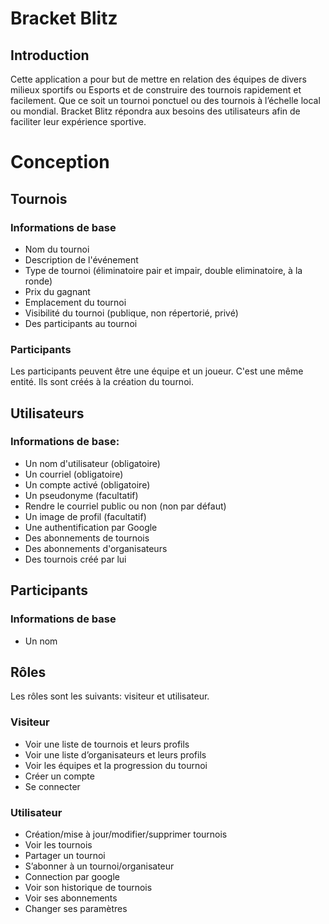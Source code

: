 # Bracket Blitz

## Introduction

Cette application a pour but de mettre en relation des équipes de divers milieux sportifs ou Esports et de construire des tournois rapidement et facilement. Que ce soit un tournoi ponctuel ou des tournois à l’échelle local ou mondial. Bracket Blitz répondra aux besoins des utilisateurs afin de faciliter leur expérience sportive.

# Conception

## Tournois

### Informations de base

- Nom du tournoi
- Description de l'événement
- Type de tournoi (éliminatoire pair et impair, double eliminatoire, à la ronde)
- Prix du gagnant
- Emplacement du tournoi
- Visibilité du tournoi (publique, non répertorié, privé)
- Des participants au tournoi 

### Participants

Les participants peuvent être une équipe et un joueur. C'est une même entité. Ils sont créés à la création du tournoi.

## Utilisateurs

### Informations de base:

- Un nom d'utilisateur (obligatoire)
- Un courriel (obligatoire)
- Un compte activé (obligatoire)
- Un pseudonyme (facultatif)
- Rendre le courriel public ou non (non par défaut)
- Un image de profil (facultatif)
- Une authentification par Google
- Des abonnements de tournois
- Des abonnements d'organisateurs
- Des tournois créé par lui

## Participants

### Informations de base

- Un nom

## Rôles

Les rôles sont les suivants: visiteur et utilisateur.

### Visiteur

- Voir une liste de tournois et leurs profils
- Voir une liste d’organisateurs et leurs profils
- Voir les équipes et la progression du tournoi
- Créer un compte
- Se connecter

### Utilisateur
- Création/mise à jour/modifier/supprimer tournois
- Voir les tournois
- Partager un tournoi
- S’abonner à un tournoi/organisateur
- Connection par google 
- Voir son historique de tournois
- Voir ses abonnements
- Changer ses paramètres


